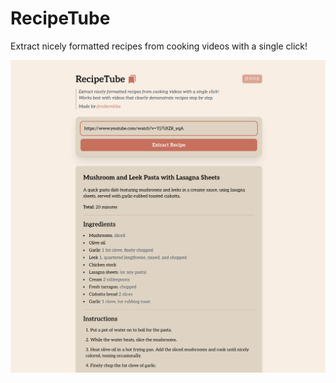 # RecipeTube

Extract nicely formatted recipes from cooking videos with a single click!

![preview](https://github.com/mikemklee/recipe-tube/blob/main/public/recipetube.png?raw=true)
